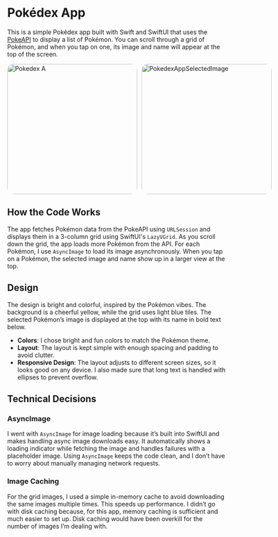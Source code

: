 # Pokédex App
This is a simple Pokédex app built with Swift and SwiftUI that uses the [PokeAPI](https://pokeapi.co/) to display a list of Pokémon. You can scroll through a grid of Pokémon, and when you tap on one, its image and name will appear at the top of the screen.

<div style="display: flex; gap: 10px;">
  <img src="https://github.com/user-attachments/assets/a4d51a91-a498-4b14-b97a-8934a012b870" alt="Pokedex A" style="width: 300px; height: auto; border-radius: 15px;">
  <img src="https://github.com/user-attachments/assets/aa5aba7b-ce10-4c66-807a-978e086dfa9c" alt="PokedexAppSelectedImage" style="width: 300px; height: auto; border-radius: 15px;">
</div>

## How the Code Works

The app fetches Pokémon data from the PokeAPI using `URLSession` and displays them in a 3-column grid using SwiftUI's `LazyVGrid`. As you scroll down the grid, the app loads more Pokémon from the API. For each Pokémon, I use `AsyncImage` to load its image asynchronously. When you tap on a Pokémon, the selected image and name show up in a larger view at the top.

## Design

The design is bright and colorful, inspired by the Pokémon vibes. The background is a cheerful yellow, while the grid uses light blue tiles. The selected Pokémon’s image is displayed at the top with its name in bold text below.

- **Colors**: I chose bright and fun colors to match the Pokémon theme.
- **Layout**: The layout is kept simple with enough spacing and padding to avoid clutter.
- **Responsive Design**: The layout adjusts to different screen sizes, so it looks good on any device. I also made sure that long text is handled with ellipses to prevent overflow.

## Technical Decisions

### AsyncImage
I went with `AsyncImage` for image loading because it’s built into SwiftUI and makes handling async image downloads easy. It automatically shows a loading indicator while fetching the image and handles failures with a placeholder image. Using `AsyncImage` keeps the code clean, and I don’t have to worry about manually managing network requests.

### Image Caching
For the grid images, I used a simple in-memory cache to avoid downloading the same images multiple times. This speeds up performance. I didn’t go with disk caching because, for this app, memory caching is sufficient and much easier to set up. Disk caching would have been overkill for the number of images I’m dealing with.
